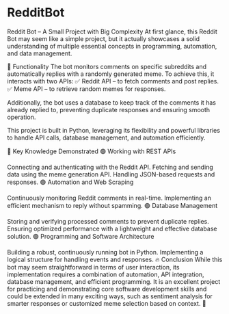 # RedditBot
Reddit Bot – A Small Project with Big Complexity
At first glance, this Reddit Bot may seem like a simple project, but it actually showcases a solid understanding of multiple essential concepts in programming, automation, and data management.

🔹 Functionality
The bot monitors comments on specific subreddits and automatically replies with a randomly generated meme. To achieve this, it interacts with two APIs:
✅ Reddit API – to fetch comments and post replies.
✅ Meme API – to retrieve random memes for responses.

Additionally, the bot uses a database to keep track of the comments it has already replied to, preventing duplicate responses and ensuring smooth operation.

This project is built in Python, leveraging its flexibility and powerful libraries to handle API calls, database management, and automation efficiently.

🔹 Key Knowledge Demonstrated
🟢 Working with REST APIs

Connecting and authenticating with the Reddit API.
Fetching and sending data using the meme generation API.
Handling JSON-based requests and responses.
🟢 Automation and Web Scraping

Continuously monitoring Reddit comments in real-time.
Implementing an efficient mechanism to reply without spamming.
🟢 Database Management

Storing and verifying processed comments to prevent duplicate replies.
Ensuring optimized performance with a lightweight and effective database solution.
🟢 Programming and Software Architecture

Building a robust, continuously running bot in Python.
Implementing a logical structure for handling events and responses.
🔥 Conclusion
While this bot may seem straightforward in terms of user interaction, its implementation requires a combination of automation, API integration, database management, and efficient programming. It is an excellent project for practicing and demonstrating core software development skills and could be extended in many exciting ways, such as sentiment analysis for smarter responses or customized meme selection based on context. 🚀








